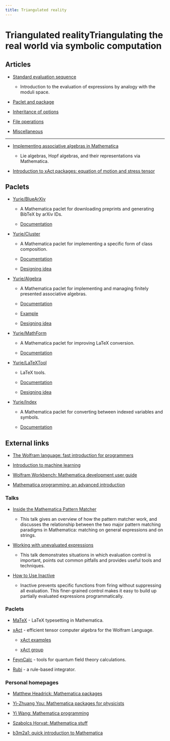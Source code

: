 ```yaml
---
title: Triangulated reality
---
```

<h1>Triangulated reality<span class="subtitle">Triangulating the real world via symbolic computation</span></h1>

## Articles

* [Standard evaluation sequence](symbolic/evaluation.md)

    * Introduction to the evaluation of expressions by analogy with the moduli space.

* [Paclet and package](symbolic/paclet.md)

* [Inheritance of options](symbolic/option.md)

* [File operations](symbolic/file.md)

* [Miscellaneous](symbolic/misc.md)

---

* [Implementing associative algebras in Mathematica](symbolic/alg.md)

    * Lie algebras, Hopf algebras, and their representations via Mathematica.

* [Introduction to xAct packages: equation of motion and stress tensor](symbolic/xAct.md)

## Paclets

* [Yurie/BlueArXiv](https://resources.wolframcloud.com/PacletRepository/resources/Yurie/BlueArXiv/)

    * A Mathematica paclet for downloading preprints and generating BibTeX by arXiv IDs.

    * [Documentation](https://resources.wolframcloud.com/PacletRepository/resources/Yurie/BlueArXiv/)

* [Yurie/Cluster](symbolic/Yurie__Cluster/doc.md)

    * A Mathematica paclet for implementing a specific form of class composition.

    * [Documentation](symbolic/Yurie__Cluster/doc.md)

    * [Designing idea](symbolic/Yurie__Cluster/idea.md)

* [Yurie/Algebra](symbolic/Yurie__Algebra/doc.md)

    * A Mathematica paclet for implementing and managing finitely presented associative algebras.

    * [Documentation](symbolic/Yurie__Algebra/doc.md)

    * [Example](symbolic/Yurie__Algebra/example.md)

    * [Designing idea](symbolic/Yurie__Algebra/idea.md)

* [Yurie/MathForm](symbolic/Yurie__MathForm/doc.md)

    * A Mathematica paclet for improving LaTeX conversion.

    * [Documentation](symbolic/Yurie__MathForm/doc.md)

* [Yurie/LaTeXTool](symbolic/Yurie__LaTeXTool/doc.md)

    * LaTeX tools.

    * [Documentation](symbolic/Yurie__LaTeXTool/doc.md)

    * [Designing idea](symbolic/Yurie__LaTeXTool/idea.md)

* [Yurie/Index](symbolic/Yurie__Index/doc.md)

    * A Mathematica paclet for converting between indexed variables and symbols.

    * [Documentation](symbolic/Yurie__Index/doc.md)

## External links

<!-- * [Mathematica summer school on theoretical physics](http://msstp.org/) -->

* [The Wolfram language: fast introduction for programmers](https://www.wolfram.com/language/fast-introduction-for-programmers/)

* [Introduction to machine learning](https://www.wolfram.com/language/introduction-machine-learning/)

* [Wolfram Workbench: Mathematica development user guide](https://reference.wolfram.com/workbench/index.jsp)

* [Mathematica programming: an advanced introduction](https://faculty.ksu.edu.sa/sites/default/files/mathprogrammingintro.pdf)

### Talks

* [Inside the Mathematica Pattern Matcher](https://library.wolfram.com/infocenter/Conferences/6999/)
    * This talk gives an overview of how the pattern matcher work, and discusses the relationship between the two major pattern matching paradigms in Mathematica: matching on general expressions and on strings.

* [Working with unevaluated expressions](https://library.wolfram.com/infocenter/Conferences/377/)
    * This talk demonstrates situations in which evaluation control is important, points out common pitfalls and provides useful tools and techniques.

* [How to Use Inactive](https://library.wolfram.com/infocenter/Conferences/9021/)
    * Inactive prevents specific functions from firing without suppressing all evaluation. This finer-grained control makes it easy to build up partially evaluated expressions programmatically.

### Paclets

* [MaTeX](http://szhorvat.net/pelican/latex-typesetting-in-mathematica.html) - LaTeX typesetting in Mathematica.

* [xAct](http://www.xact.es/index.html) - efficient tensor computer algebra for the Wolfram Language.

    * [xAct examples](https://github.com/xAct-contrib/examples/blob/master/README.md)

    * [xAct group](https://groups.google.com/g/xact)

* [FeynCalc](https://feyncalc.github.io/) - tools for quantum field theory calculations.

* [Rubi](https://rulebasedintegration.org/) - a rule-based integrator.

### Personal homepages

* [Matthew Headrick: Mathematica packages](https://people.brandeis.edu/~headrick/Mathematica/index.html)

* [Yi-Zhuang You: Mathematica packages for physicists](https://everettyou.github.io/teaching/Mathematica)

* [Yi Wang: Mathematica programming](https://phyw.people.ust.hk/teaching/mathematica/)

* [Szabolcs Horvat: Mathematica stuff](http://szhorvat.net/pelican/pages/mathematica.html)

* [b3m2a1: quick introduction to Mathematica](https://mresources.github.io/tutorial/pages/about.html)
